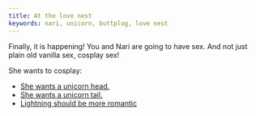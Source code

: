 ```yaml
---
title: At the love nest
keywords: nari, unicorn, buttplug, love nest
---
```


Finally, it is happening! You and Nari are going to have sex. And not just plain old vanilla sex, cosplay sex!

She wants to cosplay:
 * [She wants a unicorn head.](/040-strip/030-suite/050-unicorn-head.md)
 * [She wants a unicorn tail.](010-tail.md)
 * [Lightning should be more romantic](020-lights.md)

